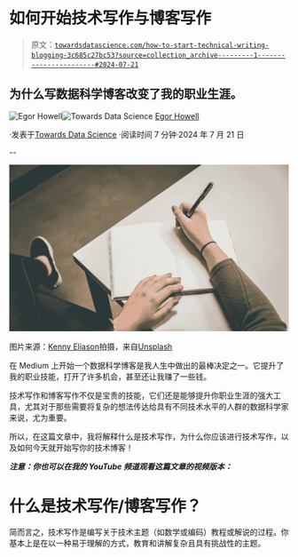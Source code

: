# 如何开始技术写作与博客写作

> 原文：[`towardsdatascience.com/how-to-start-technical-writing-blogging-3c685c27bc53?source=collection_archive---------1-----------------------#2024-07-21`](https://towardsdatascience.com/how-to-start-technical-writing-blogging-3c685c27bc53?source=collection_archive---------1-----------------------#2024-07-21)

## 为什么写数据科学博客改变了我的职业生涯。

[](https://medium.com/@egorhowell?source=post_page---byline--3c685c27bc53--------------------------------)![Egor Howell](https://medium.com/@egorhowell?source=post_page---byline--3c685c27bc53--------------------------------)[](https://towardsdatascience.com/?source=post_page---byline--3c685c27bc53--------------------------------)![Towards Data Science](https://towardsdatascience.com/?source=post_page---byline--3c685c27bc53--------------------------------) [Egor Howell](https://medium.com/@egorhowell?source=post_page---byline--3c685c27bc53--------------------------------)

·发表于[Towards Data Science](https://towardsdatascience.com/?source=post_page---byline--3c685c27bc53--------------------------------) ·阅读时间 7 分钟·2024 年 7 月 21 日

--

![](img/93c4e50d352f4d530238401979ae1c06.png)

图片来源：[Kenny Eliason](https://unsplash.com/@neonbrand?utm_source=medium&utm_medium=referral)拍摄，来自[Unsplash](https://unsplash.com/?utm_source=medium&utm_medium=referral)

在 Medium 上开始一个数据科学博客是我人生中做出的最棒决定之一。它提升了我的职业技能，打开了许多机会，甚至还让我赚了一些钱。

技术写作和博客写作不仅是宝贵的技能，它们还是能够提升你职业生涯的强大工具，尤其对于那些需要将复杂的想法传达给具有不同技术水平的人群的数据科学家来说，尤为重要。

所以，在这篇文章中，我将解释什么是技术写作，为什么你应该进行技术写作，以及如何今天就开始写你的技术博客！

***注意：你也可以在我的 YouTube 频道观看这篇文章的视频版本：***

# 什么是技术写作/博客写作？

简而言之，技术写作是编写关于技术主题（如数学或编码）教程或解说的过程。你基本上是在以一种易于理解的方式，教育和讲解复杂且具有挑战性的主题。
